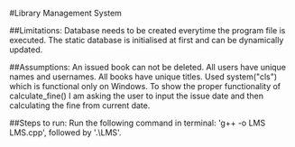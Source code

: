 #Library Management System 

##Limitations:
Database needs to be created everytime the program file is executed. The static database is initialised at first and can be dynamically updated.

##Assumptions:
An issued book can not be deleted.
All users have unique names and usernames.
All books have unique titles.
Used system("cls") which is functional only on Windows.
To show the proper functionality of calculate_fine() I am asking the user to input the issue date and then calculating the fine from current date.

##Steps to run:
Run the following command in terminal: 'g++ -o LMS LMS.cpp', followed by '.\LMS'.